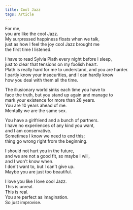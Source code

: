 ```yaml
---
title: Cool Jazz
tags: Article
---
```


For me,   
you are like the cool Jazz.  
My surpressed happiness floats when we talk,   
just as how I feel the joy cool Jazz brought me   
the first time I listened.   

<!--more-->

I have to read Sylvia Plath every night before I sleep,  
just to clear that tensions on my foolish heart.  
Plath is really hard for me to understand, and you are harder.  
I partly know your insecurities, and I can hardly know   
how you deal with them all the time.   

The illusionary world sinks each time you have to  
face the truth, but you stand up again and manage to  
mark your existence for more than 28 years.  
You are 10 years ahead of me.  
Mentally we are the same sex.  

You have a girlfriend and a bunch of partners.  
I have no experiences of any kind you want,  
and I am conservative.  
Sometimes I know we need to end this;  
thing go wrong right from the beginning.  

I should not hurt you in the future,  
and we are not a good fit, so maybe I will,  
and I won't know when.  
I don't want to, but I can't give up.  
Maybe you are just too beautiful.  

I love you like I love cool Jazz.  
This is unreal.  
This is real.  
You are perfect as imagination.  
So just improvise.  